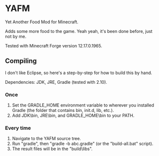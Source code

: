 # YAFM
Yet Another Food Mod for Minecraft.

Adds some more food to the game.  Yeah yeah, it's been done before, just not by me.

Tested with Minecraft Forge version 12.17.0.1965.

## Compiling
I don't like Eclipse, so here's a step-by-step for how to build this by hand.

Dependencies: JDK, JRE, Gradle (tested with 2.10).

### Once
1. Set the GRADLE_HOME environment variable to wherever you installed Gradle (the folder that contains bin, init.d, lib, etc.).
2. Add JDK\bin, JRE\bin, and GRADLE_HOME\bin to your PATH.

### Every time
1. Navigate to the YAFM source tree.
2. Run "gradle", then "gradle -b abc.gradle" (or the "build-all.bat" script).
3. The result files will be in the "build\libs".
